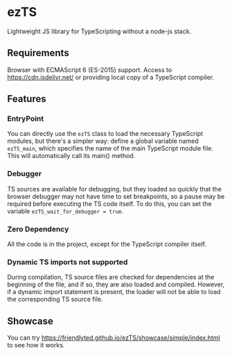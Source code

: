# ezTS

Lightweight JS library for TypeScripting without a node-js stack.

## Requirements

Browser with ECMAScript 6 (ES-2015) support.
Access to https://cdn.jsdelivr.net/ or providing local copy of a TypeScript compiler.

## Features

### EntryPoint

You can directly use the `ezTS` class to load the necessary TypeScript modules, but there's a simpler way: define a
global variable named `ezTS_main`, which specifies the name of the main TypeScript module file.
This will automatically call its main() method.

### Debugger

TS sources are available for debugging, but they loaded so quickly that the browser debugger may not have time to set
breakpoints, so a pause may be required before executing the TS code itself. To do this, you can set the 
variable `ezTS_wait_for_debugger = true`.

### Zero Dependency

All the code is in the project, except for the TypeScript compiler itself.

### Dynamic TS imports not supported

During compilation, TS source files are checked for dependencies at the beginning of the file, and if so, they are also
loaded and compiled. However, if a dynamic import statement is present, the loader will not be able to load the
corresponding TS source file.

## Showcase

You can try https://friendlyted.github.io/ezTS/showcase/simple/index.html to see how it works.
